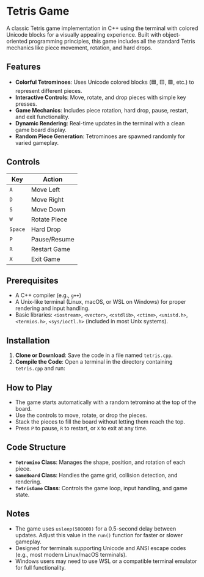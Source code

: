 # Tetris Game

A classic Tetris game implementation in C++ using the terminal with colored Unicode blocks for a visually appealing experience. Built with object-oriented programming principles, this game includes all the standard Tetris mechanics like piece movement, rotation, and hard drops.

## Features
- **Colorful Tetrominoes**: Uses Unicode colored blocks (🟦, 🟨, 🟪, etc.) to represent different pieces.
- **Interactive Controls**: Move, rotate, and drop pieces with simple key presses.
- **Game Mechanics**: Includes piece rotation, hard drop, pause, restart, and exit functionality.
- **Dynamic Rendering**: Real-time updates in the terminal with a clean game board display.
- **Random Piece Generation**: Tetrominoes are spawned randomly for varied gameplay.

## Controls
| Key       | Action          |
|-----------|-----------------|
| `A`       | Move Left       |
| `D`       | Move Right      |
| `S`       | Move Down       |
| `W`       | Rotate Piece    |
| `Space`   | Hard Drop       |
| `P`       | Pause/Resume    |
| `R`       | Restart Game    |
| `X`       | Exit Game       |

## Prerequisites
- A C++ compiler (e.g., `g++`)
- A Unix-like terminal (Linux, macOS, or WSL on Windows) for proper rendering and input handling.
- Basic libraries: `<iostream>`, `<vector>`, `<cstdlib>`, `<ctime>`, `<unistd.h>`, `<termios.h>`, `<sys/ioctl.h>` (included in most Unix systems).

## Installation
1. **Clone or Download**: Save the code in a file named `tetris.cpp`.
2. **Compile the Code**:
   Open a terminal in the directory containing `tetris.cpp` and run:

## How to Play
- The game starts automatically with a random tetromino at the top of the board.
- Use the controls to move, rotate, or drop the pieces.
- Stack the pieces to fill the board without letting them reach the top.
- Press `P` to pause, `R` to restart, or `X` to exit at any time.

## Code Structure
- **`Tetromino` Class**: Manages the shape, position, and rotation of each piece.
- **`GameBoard` Class**: Handles the game grid, collision detection, and rendering.
- **`TetrisGame` Class**: Controls the game loop, input handling, and game state.

## Notes
- The game uses `usleep(500000)` for a 0.5-second delay between updates. Adjust this value in the `run()` function for faster or slower gameplay.
- Designed for terminals supporting Unicode and ANSI escape codes (e.g., most modern Linux/macOS terminals).
- Windows users may need to use WSL or a compatible terminal emulator for full functionality.
